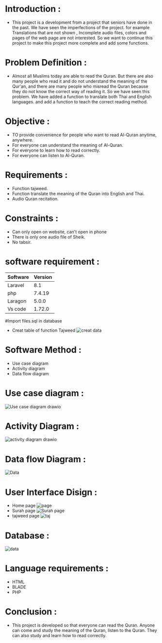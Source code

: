 
# Introduction :
- This project is a development from a project that seniors have done in the past. We have seen the imperfections of the project. for example Translations that are not shown , Incomplete audio files, colors and pages of the web page are not interested.
So we want to continue this project to make this project more complete and add some functions.

# Problem Definition :
- Almost all Muslims today are able to read the Quran. But there are also many people who read it and do not understand the meaning of the Qur'an, and there are many people who misread the Quran because they do not know the correct way of reading it. So we have seen this problem. We have added a function to translate both Thai and English languages. and add a function to teach the correct reading method.

# Objective :
- TO provide convenience for people who want to read Al-Quran anytime, anywhere.
- For everyone can understand the meaning of Al-Quran.
- For everyone to learn how to read correctly.
- For  everyone can listen to Al-Quran.

# Requirements :
- Function tajweed.
- Function translate the meaning of the Quran into English and Thai.
- Audio Quran recitation.


# Constraints :
- Can only open on website, can't open in phone
- There is only one audio file of Sheik.
- No tabsir.

# software requirement :
 
| Software  | Version   |
|---------  |---------  |
| Laravel   |  8.1      |
| php       | 7.4.19    |
| Laragon   | 5.0.0     |
| Vs code   |1.72.0     |

#Import files.sql in database
- Creat table of function Tajweed
![creat data](https://user-images.githubusercontent.com/93647715/196603607-51fed63f-49e3-48ef-ac28-5496d222d36b.jpg)


# Software Method :
- Use case diagram
- Activity diagram
- Data flow diagram


# Use case diagram :
![Use case diagram drawio](https://user-images.githubusercontent.com/93647715/196412362-8fe28f9c-f477-4dd4-a647-4c911be82899.png)

# Activity Diagram :
![activity diagram drawio](https://user-images.githubusercontent.com/93647715/196412715-68f982f1-4abc-4688-b196-e05b79bde29e.png)

# Data flow Diagram :
![Data](https://user-images.githubusercontent.com/93647715/196413804-54249478-6429-49d8-b4a1-4b2826809a46.png)

# User Interface Disign :
- Home page
![page](https://user-images.githubusercontent.com/93647715/196515802-f9a76462-e0a4-4a29-8ebc-cf19a008420b.jpg)
- Surah page
 ![Surah page](https://user-images.githubusercontent.com/93647715/196515925-b84d523c-3682-4010-8f00-07b2c1ae9e02.jpg)
- tajweed page
![taj](https://user-images.githubusercontent.com/93647715/196563980-0efa2a37-2ca9-46a0-af1c-f4f7d6d17cc1.jpg)


# Database :
![data](https://user-images.githubusercontent.com/93647715/196516299-926192fc-a13a-42de-98fe-c28d497b4d9c.jpg)

# Language requirements :
- HTML
- BLADE
- PHP


# Conclusion :
- This project is developed so that everyone can read the Quran. Anyone can come and study the meaning of the Quran, listen to the Quran. They can also study and learn how to read correctly.


